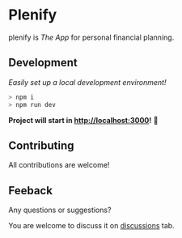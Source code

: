 # Plenify

plenify is *The App* for personal financial planning.

## Development
_Easily set up a local development environment!_

```bash
> npm i
> npm run dev
```
**Project will start in [http://localhost:3000](http://localhost:3000)!** 🎉

## Contributing
All contributions are welcome!

## Feeback
Any questions or suggestions?

You are welcome to discuss it on [discussions](https://github.com/hectormosq/plenify/discussions) tab.

